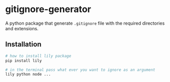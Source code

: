 # gitignore-generator

A python package that generate `.gitignore` file with the required directories and extensions.

## Installation

```bash
# how to install lily package
pip install lily
```

```bash
# in the terminal pass what ever you want to ignore as an argument
lily python node ...
```
